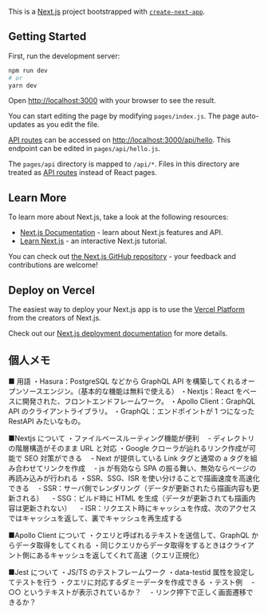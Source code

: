 This is a [Next.js](https://nextjs.org/) project bootstrapped with [`create-next-app`](https://github.com/vercel/next.js/tree/canary/packages/create-next-app).

## Getting Started

First, run the development server:

```bash
npm run dev
# or
yarn dev
```

Open [http://localhost:3000](http://localhost:3000) with your browser to see the result.

You can start editing the page by modifying `pages/index.js`. The page auto-updates as you edit the file.

[API routes](https://nextjs.org/docs/api-routes/introduction) can be accessed on [http://localhost:3000/api/hello](http://localhost:3000/api/hello). This endpoint can be edited in `pages/api/hello.js`.

The `pages/api` directory is mapped to `/api/*`. Files in this directory are treated as [API routes](https://nextjs.org/docs/api-routes/introduction) instead of React pages.

## Learn More

To learn more about Next.js, take a look at the following resources:

- [Next.js Documentation](https://nextjs.org/docs) - learn about Next.js features and API.
- [Learn Next.js](https://nextjs.org/learn) - an interactive Next.js tutorial.

You can check out [the Next.js GitHub repository](https://github.com/vercel/next.js/) - your feedback and contributions are welcome!

## Deploy on Vercel

The easiest way to deploy your Next.js app is to use the [Vercel Platform](https://vercel.com/new?utm_medium=default-template&filter=next.js&utm_source=create-next-app&utm_campaign=create-next-app-readme) from the creators of Next.js.

Check out our [Next.js deployment documentation](https://nextjs.org/docs/deployment) for more details.

## 個人メモ

■ 用語
・Hasura：PostgreSQL などから GraphQL API を構築してくれるオープンソースエンジン。（基本的な機能は無料で使える）
・Nextjs：React をベースに開発された、フロントエンドフレームワーク。
・Apollo Client：GraphQL API のクライアントライブラリ。
・GraphQL：エンドポイントが 1 つになった RestAPI みたいなもの。

■Nextjs について
・ファイルベースルーティング機能が便利
　- ディレクトリの階層構造がそのまま URL と対応
・Google クローラが辿れるリンク作成が可能で SEO 対策ができる
　- Next が提供している Link タグと通常の a タグを組み合わせてリンクを作成
　- js が有効なら SPA の振る舞い、無効ならページの再読み込みが行われる
・SSR、SSG、ISR を使い分けることで描画速度を高速化できる
　- SSR：サーバ側でレンダリング（データが更新されたら描画内容も更新される）
　- SSG：ビルド時に HTML を生成（データが更新されても描画内容は更新されない）
　- ISR：リクエスト時にキャッシュを作成、次のアクセスではキャッシュを返して、裏でキャッシュを再生成する

■Apollo Client について
・クエリと呼ばれるテキストを送信して、GraphQL からデータ取得をしてくれる
・同じクエリからデータ取得をするときはクライアント側にあるキャッシュを返してくれて高速（クエリ正規化）

■Jest について
・JS/TS のテストフレームワーク
・data-testid 属性を設定してテストを行う
・クエリに対応するダミーデータを作成できる
・テスト例
　- ○○ というテキストが表示されているか？
　- リンク押下で正しく画面遷移できるか？
